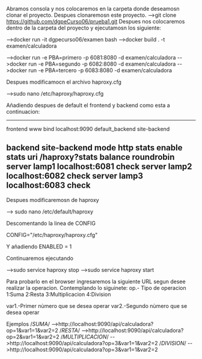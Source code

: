 
Abramos consola y nos colocaremos en la carpeta donde deseamosn clonar el proyecto.
Despues clonaremosn este proyecto.
-->git clone https://github.com/dgpeCurso06/prueba1.git
Despues nos colocaremos dentro de la carpeta del proyecto y ejecutamosn los siguiente: 

-->docker run -it dgpecurso06/examen bash
-->docker build . -t examen/calculadora

-->docker run -e PBA=primero -p 6081:8080 -d examen/calculadora 
-->docker run -e PBA=segundo -p 6082:8080 -d examen/calculadora 
-->docker run -e PBA=tercero -p 6083:8080 -d examen/calculadora 

Despues modificamocn el archivo haproxy.cfg

-->sudo nano /etc/haproxy/haproxy.cfg 

Añadiendo despues de default el frontend y backend como esta a continuacion:

-----------------------------------------------------------------------------------------------------------
frontend www
	bind localhost:9090
	default_backend site-backend

backend site-backend
	mode http
	stats enable
	stats uri /haproxy?stats
	balance roundrobin
	server lamp1 localhost:6081 check
	server lamp2 localhost:6082 check
	server lamp3 localhost:6083 check
-----------------------------------------------------------------------------------------------------------
Despues modificaremosn de haproxy

--> sudo nano /etc/default/haproxy

Descomentando la linea de CONFIG

CONFIG="/etc/haproxy/haproxy.cfg"

Y añadiendo
ENABLED = 1 

Continuaremos ejecutando

-->sudo service haproxy stop
-->sudo service haproxy start

Para probarlo en el browser ingresaremos la siguiente URL segun desee realizar la operacion.
Contemplando lo siguinete:
op.- Tipo de operacion 
      1:Suma
      2:Resta
      3:Multiplicacion
      4:Division

var1.-Primer nùmero que se desea operar
var2.-Segundo nùmero que se desea operar

Ejemplos
/*SUMA*/
-->http://localhost:9090/api/calculadora?op=1&var1=1&var2=2
/*RESTA*/
-->http://localhost:9090/api/calculadora?op=2&var1=1&var2=2
/*MULTIPLICACION*/
-->http://localhost:9090/api/calculadora?op=3&var1=1&var2=2
/*DIVISION*/
-->http://localhost:9090/api/calculadora?op=3&var1=1&var2=2
